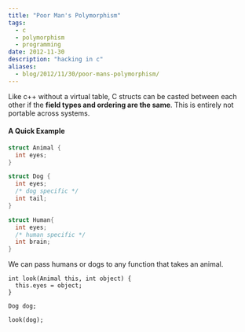 ```yaml
---
title: "Poor Man's Polymorphism"
tags:
  - c
  - polymorphism
  - programming
date: 2012-11-30
description: "hacking in c"
aliases:
  - blog/2012/11/30/poor-mans-polymorphism/
---
```



Like c++ without a virtual table, C structs can be casted between each other if the **field types and ordering are the same**.  This is entirely not portable across systems.


#### A Quick Example

```c
struct Animal {
  int eyes;
}

struct Dog {
  int eyes;
  /* dog specific */
  int tail;
}

struct Human{
  int eyes;
  /* human specific */
  int brain;
}
```

We can pass humans or dogs to any function that takes an animal.

```
int look(Animal this, int object) {
  this.eyes = object;
}

Dog dog;

look(dog);
```


